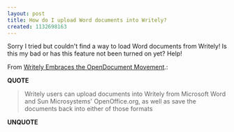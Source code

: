 ```yaml
---
layout: post
title: How do I upload Word documents into Writely?
created: 1132698163
---
```

<p>Sorry I tried but couldn't find a way to load Word documents from Writely! Is this my bad or has this feature not been turned on yet? Help! </p><p>From <a href="http://writely.blogspot.com/2005/11/writely-embraces-opendocument-movement.html">Writely Embraces the OpenDocument Movement</a>.:</p> <p><strong>QUOTE</strong></p><blockquote>Writely users can upload documents into Writely from Microsoft Word and Sun Microsystems' OpenOffice.org, as well as save the documents back into either of those formats</blockquote><p><strong>UNQUOTE</strong></p>
